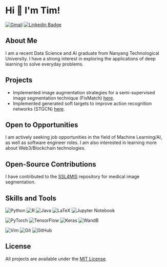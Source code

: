 # Hi 👋 I'm Tim!
[![Gmail](https://img.shields.io/badge/Gmail-D14836?style=flat&logo=gmail&logoColor=white)](mailto:timothytan1999@gmail.com)
[![Linkedin Badge](https://img.shields.io/badge/LinkedIn-0077B5?style=flat&logo=linkedin&logoColor=white)](https://www.linkedin.com/in/timothy-tan-9620b01a3/)&nbsp;&nbsp;

## About Me
I am a recent Data Science and AI graduate from Nanyang Technological University. I have a strong interest in exploring the applications of deep learning to solve everyday problems.

## Projects
- Implemented image augmentation strategies for a semi-supervised image segmentation technique (FixMatch) [here](https://github.com/timothytancy/SSL4MIS).
- Implemented generated soft targets to improve action recognition networks (STGCN) [here](https://github.com/timothytancy/mmaction2). 

## Open to Opportunities
I am actively seeking job opportunities in the field of Machine Learning/AI, as well as software engineer roles. I am also interested in learning more about Web3/Blockchain technologies.

## Open-Source Contributions
I have contributed to the [SSL4MIS](https://github.com/HiLab-git/SSL4MIS) repository for medical image segmentation.

## Skills and Tools
![Python](https://img.shields.io/badge/python-3670A0?style=for-the-badge&logo=python&logoColor=ffdd54)
![R](https://img.shields.io/badge/r-%23276DC3.svg?style=for-the-badge&logo=r&logoColor=white)
![Java](https://img.shields.io/badge/java-%23ED8B00.svg?style=for-the-badge&logo=openjdk&logoColor=white)
![LaTeX](https://img.shields.io/badge/latex-%23008080.svg?style=for-the-badge&logo=latex&logoColor=white)
![Jupyter Notebook](https://img.shields.io/badge/jupyter-%23FA0F00.svg?style=for-the-badge&logo=jupyter&logoColor=white)

![PyTorch](https://img.shields.io/badge/PyTorch-%23EE4C2C.svg?style=for-the-badge&logo=PyTorch&logoColor=white)
![TensorFlow](https://img.shields.io/badge/TensorFlow-%23FF6F00.svg?style=for-the-badge&logo=TensorFlow&logoColor=white)
![Keras](https://img.shields.io/badge/Keras-%23D00000.svg?style=for-the-badge&logo=Keras&logoColor=white)
![WandB](https://img.shields.io/badge/Weights_&_Biases-FFCC33?style=for-the-badge&logo=WeightsAndBiases&logoColor=white)

![Vim](https://img.shields.io/badge/VIM-%2311AB00.svg?style=for-the-badge&logo=vim&logoColor=white)
![Git](https://img.shields.io/badge/git-%23F05033.svg?style=for-the-badge&logo=git&logoColor=white)
![GitHub](https://img.shields.io/badge/github-%23121011.svg?style=for-the-badge&logo=github&logoColor=white)


## License
All projects are available under the [MIT License](LICENSE).

